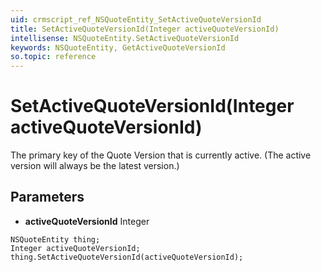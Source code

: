 ```yaml
---
uid: crmscript_ref_NSQuoteEntity_SetActiveQuoteVersionId
title: SetActiveQuoteVersionId(Integer activeQuoteVersionId)
intellisense: NSQuoteEntity.SetActiveQuoteVersionId
keywords: NSQuoteEntity, GetActiveQuoteVersionId
so.topic: reference
---
```


# SetActiveQuoteVersionId(Integer activeQuoteVersionId)

The primary key of the Quote Version that is currently active. (The active version will always be the latest version.)

## Parameters

* **activeQuoteVersionId** Integer

```crmscript
NSQuoteEntity thing;
Integer activeQuoteVersionId;
thing.SetActiveQuoteVersionId(activeQuoteVersionId);
```

